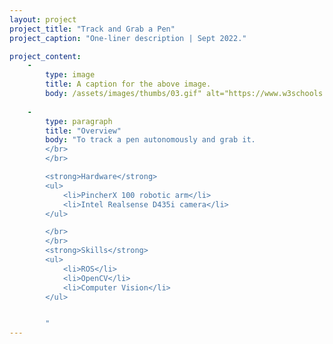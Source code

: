 ```yaml
---
layout: project
project_title: "Track and Grab a Pen"
project_caption: "One-liner description | Sept 2022."

project_content:
    - 
        type: image
        title: A caption for the above image.
        body: /assets/images/thumbs/03.gif" alt="https://www.w3schools.com/bootstrap4/paris.jpg
    
    -
        type: paragraph
        title: "Overview"
        body: "To track a pen autonomously and grab it.
        </br>
        </br>

        <strong>Hardware</strong>
        <ul>
            <li>PincherX 100 robotic arm</li>
            <li>Intel Realsense D435i camera</li>
        </ul>

        </br>
        </br>
        <strong>Skills</strong>
        <ul>
            <li>ROS</li>
            <li>OpenCV</li>
            <li>Computer Vision</li>
        </ul>


        "
---
```


